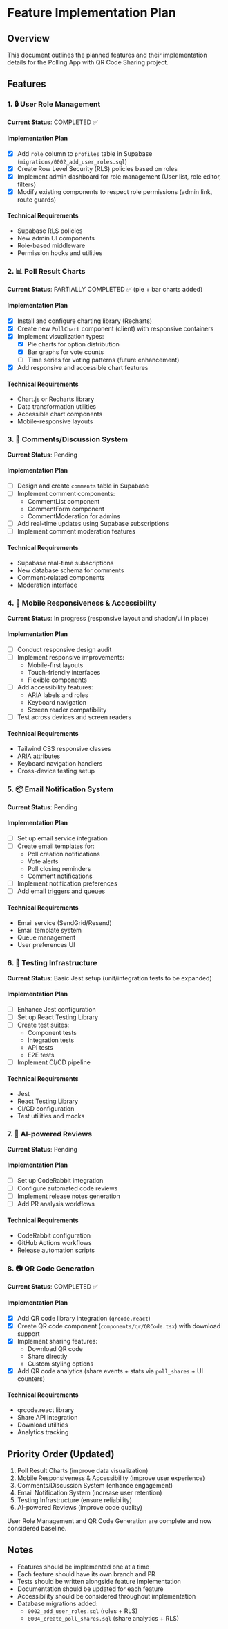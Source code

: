# Feature Implementation Plan

## Overview

This document outlines the planned features and their implementation details for the Polling App with QR Code Sharing project.

## Features

### 1. 🔒 User Role Management

**Current Status**: COMPLETED ✅

#### Implementation Plan

- [x] Add `role` column to `profiles` table in Supabase (`migrations/0002_add_user_roles.sql`)
- [x] Create Row Level Security (RLS) policies based on roles
- [x] Implement admin dashboard for role management (User list, role editor, filters)
- [x] Modify existing components to respect role permissions (admin link, route guards)

#### Technical Requirements

- Supabase RLS policies
- New admin UI components
- Role-based middleware
- Permission hooks and utilities

### 2. 📊 Poll Result Charts

**Current Status**: PARTIALLY COMPLETED ✅ (pie + bar charts added)

#### Implementation Plan

- [x] Install and configure charting library (Recharts)
- [x] Create new `PollChart` component (client) with responsive containers
- [x] Implement visualization types:
  - [x] Pie charts for option distribution
  - [x] Bar graphs for vote counts
  - [ ] Time series for voting patterns (future enhancement)
- [x] Add responsive and accessible chart features

#### Technical Requirements

- Chart.js or Recharts library
- Data transformation utilities
- Accessible chart components
- Mobile-responsive layouts

### 3. 💬 Comments/Discussion System

**Current Status**: Pending

#### Implementation Plan

- [ ] Design and create `comments` table in Supabase
- [ ] Implement comment components:
  - CommentList component
  - CommentForm component
  - CommentModeration for admins
- [ ] Add real-time updates using Supabase subscriptions
- [ ] Implement comment moderation features

#### Technical Requirements

- Supabase real-time subscriptions
- New database schema for comments
- Comment-related components
- Moderation interface

### 4. 📱 Mobile Responsiveness & Accessibility

**Current Status**: In progress (responsive layout and shadcn/ui in place)

#### Implementation Plan

- [ ] Conduct responsive design audit
- [ ] Implement responsive improvements:
  - Mobile-first layouts
  - Touch-friendly interfaces
  - Flexible components
- [ ] Add accessibility features:
  - ARIA labels and roles
  - Keyboard navigation
  - Screen reader compatibility
- [ ] Test across devices and screen readers

#### Technical Requirements

- Tailwind CSS responsive classes
- ARIA attributes
- Keyboard navigation handlers
- Cross-device testing setup

### 5. 📦 Email Notification System

**Current Status**: Pending

#### Implementation Plan

- [ ] Set up email service integration
- [ ] Create email templates for:
  - Poll creation notifications
  - Vote alerts
  - Poll closing reminders
  - Comment notifications
- [ ] Implement notification preferences
- [ ] Add email triggers and queues

#### Technical Requirements

- Email service (SendGrid/Resend)
- Email template system
- Queue management
- User preferences UI

### 6. 🧪 Testing Infrastructure

**Current Status**: Basic Jest setup (unit/integration tests to be expanded)

#### Implementation Plan

- [ ] Enhance Jest configuration
- [ ] Set up React Testing Library
- [ ] Create test suites:
  - Component tests
  - Integration tests
  - API tests
  - E2E tests
- [ ] Implement CI/CD pipeline

#### Technical Requirements

- Jest
- React Testing Library
- CI/CD configuration
- Test utilities and mocks

### 7. 🧠 AI-powered Reviews

**Current Status**: Pending

#### Implementation Plan

- [ ] Set up CodeRabbit integration
- [ ] Configure automated code reviews
- [ ] Implement release notes generation
- [ ] Add PR analysis workflows

#### Technical Requirements

- CodeRabbit configuration
- GitHub Actions workflows
- Release automation scripts

### 8. 📷 QR Code Generation

**Current Status**: COMPLETED ✅

#### Implementation Plan

- [x] Add QR code library integration (`qrcode.react`)
- [x] Create QR code component (`components/qr/QRCode.tsx`) with download support
- [x] Implement sharing features:
  - Download QR code
  - Share directly
  - Custom styling options
- [x] Add QR code analytics (share events + stats via `poll_shares` + UI counters)

#### Technical Requirements

- qrcode.react library
- Share API integration
- Download utilities
- Analytics tracking

## Priority Order (Updated)

1. Poll Result Charts (improve data visualization)
2. Mobile Responsiveness & Accessibility (improve user experience)
3. Comments/Discussion System (enhance engagement)
4. Email Notification System (increase user retention)
5. Testing Infrastructure (ensure reliability)
6. AI-powered Reviews (improve code quality)

User Role Management and QR Code Generation are complete and now considered baseline.

## Notes

- Features should be implemented one at a time
- Each feature should have its own branch and PR
- Tests should be written alongside feature implementation
- Documentation should be updated for each feature
- Accessibility should be considered throughout implementation
- Database migrations added:
  - `0002_add_user_roles.sql` (roles + RLS)
  - `0004_create_poll_shares.sql` (share analytics + RLS)
